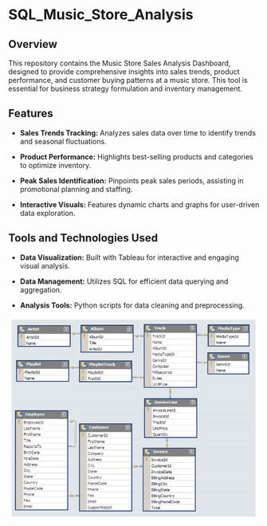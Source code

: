 # SQL_Music_Store_Analysis
## Overview
This repository contains the Music Store Sales Analysis Dashboard, designed to provide comprehensive insights into sales trends, product performance, and customer buying patterns at a music store. This tool is essential for business strategy formulation and inventory management.

## Features
+ **Sales Trends Tracking:** Analyzes sales data over time to identify trends and seasonal fluctuations.

+ **Product Performance:** Highlights best-selling products and categories to optimize inventory.

+ **Peak Sales Identification:** Pinpoints peak sales periods, assisting in promotional planning and staffing.

+ **Interactive Visuals:** Features dynamic charts and graphs for user-driven data exploration.

## Tools and Technologies Used
+ **Data Visualization:** Built with Tableau for interactive and engaging visual analysis.

+ **Data Management:** Utilizes SQL for efficient data querying and aggregation.

+ **Analysis Tools:** Python scripts for data cleaning and preprocessing.

![MusicDatabaseSchema](https://github.com/sunilchoppale/SQL_Music_Store_Analysis/blob/main/MusicDatabaseSchema.png)
